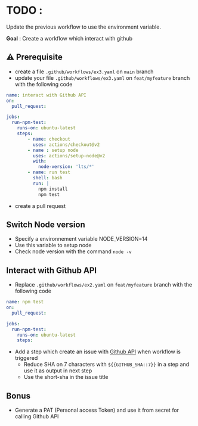 # TODO :

Update the previous workflow to use the environment variable.

**Goal** : Create a workflow which interact with github

## ⚠️ Prerequisite

* create a file `.github/workflows/ex3.yaml` on `main` branch
* update your file `.github/workflows/ex3.yaml` on `feat/myfeature` branch with the following code

```yaml
name: interact with Github API
on: 
  pull_request:

jobs:
  run-npm-test:
    runs-on: ubuntu-latest
    steps:
        - name: checkout
          uses: actions/checkout@v2
        - name : setup node
          uses: actions/setup-node@v2
          with:
            node-version: 'lts/*'
        - name: run test
          shell: bash
          run: |
            npm install
            npm test
```
* create a pull request

## Switch Node version
 
* Specify a environnement variable NODE_VERSION=14
* Use this variable to setup node
* Check node version with the command `node -v`

## Interact with Github API

* Replace `.github/workflows/ex2.yaml` on `feat/myfeature` branch with the following code

```yaml
name: npm test
on: 
  pull_request:

jobs:
  run-npm-test:
    runs-on: ubuntu-latest
    steps:
```

* Add a step which create an issue with [Github API](https://docs.github.com/en/rest/issues/issues#create-an-issue) when workflow is triggered 
  * Reduce SHA on 7 characters with `${{GITHUB_SHA::7}}` in a step and use it as output in next step
  * Use the short-sha in the issue title

## Bonus

* Generate a PAT (Personal access Token) and use it from secret for calling Github API
